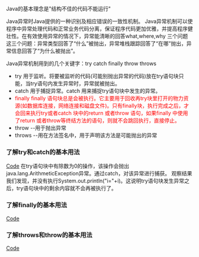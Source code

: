 Java的基本理念是"结构不佳的代码不能运行"

Java异常时Java提供的一种识别及相应错误的一致性机制。
Java异常机制可以使程序中异常处理代码和正常业务代码分离，保证程序代码更加优雅，并提高程序健壮性。在有效使用异常的情况下，异常能清晰的回答what,where,why 三个问题这三个问题：异常类型回答了“什么”被抛出，异常堆栈跟踪回答了“在哪”抛出，异常信息回答了“为什么被抛出”。

Java异常机制用到的几个关键字：try catch finally throw throws
* try 用于监听。将要被监听的代码(可能别抛出异常的代码)放在try语句块只能，当try语句内发生异常时，异常就被抛出。
* catch 用于捕捉异常。catch 用来捕捉try语句块中发生的异常。
* <font color='red'>finally finally 语句块总是会被执行。它主要用于回收再try块里打开的物力资源(如数据库连接，网络连接和磁盘文件)。只有finally块，执行完成之后，才会回来执行try或者catch 块中的return 或者throw 语句，如果finally 中使用了return 或者throw等终结方法的语句，则就不会跳回执行，直接停止。</font>
* throw --用于抛出异常
* throws --用在方法签名中，用于声明该方法是可能抛出的异常

### 了解try和catch的基本用法
[Code](Code/Demo1.java)
在try语句块中有除数为0的操作，该操作会抛出java.lang.ArithmeticException异常。通过catch，对该异常进行捕获。
观察结果我们发现，并没有执行System.out.println("i="+i)。这说明try语句块发生异常之后，try语句块中的剩余内容就不会再被执行了。

### 了解finally的基本用法
[Code](Code/Demon2.java)

### 了解throws和throw的基本用法
[Code](Code/Demo3.java)

